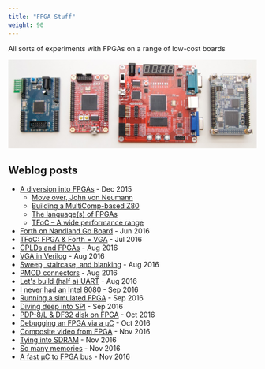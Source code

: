 ```yaml
---
title: "FPGA Stuff"
weight: 90
---
```


All sorts of experiments with FPGAs on a range of low-cost boards
<!--more-->

![](DSC_5439.jpg)

## Weblog posts

* [A diversion into FPGAs](https://jeelabs.org/2015/12/09/a-diversion-into-fpgas/) - Dec 2015
    * [Move over, John von Neumann](https://jeelabs.org/book/1550a/)
    * [Building a MultiComp-based Z80](https://jeelabs.org/book/1550b/)
    * [The language(s) of FPGAs](https://jeelabs.org/book/1550c/)
    * [TFoC – A wide performance range](https://jeelabs.org/book/1550d/)
* [Forth on Nandland Go Board](https://jeelabs.org/2016/06/forth-on-nandland-go-board/) - Jun 2016
* [TFoC: FPGA & Forth = VGA](https://jeelabs.org/2016/07/tfoc-fpga--forth--vga/) - Jul 2016
* [CPLDs and FPGAs](https://jeelabs.org/2016/08/cplds-and-fpgas/) - Aug 2016
* [VGA in Verilog](https://jeelabs.org/2016/08/vga-in-verilog/) - Aug 2016
* [Sweep, staircase, and blanking](https://jeelabs.org/2016/08/sweep-staircase-and-blanking/) - Aug 2016
* [PMOD connectors](https://jeelabs.org/2016/08/pmod-connectors/) - Aug 2016
* [Let's build (half a) UART](https://jeelabs.org/2016/08/lets-build-half-a-uart/) - Aug 2016
* [I never had an Intel 8080](https://jeelabs.org/2016/09/i-never-had-an-intel-8080/) - Sep 2016
* [Running a simulated FPGA](https://jeelabs.org/2016/09/running-a-simulated-fpga/) - Sep 2016
* [Diving deep into SPI](https://jeelabs.org/2016/09/diving-deep-into-spi/) - Sep 2016
* [PDP-8/L & DF32 disk on FPGA](https://jeelabs.org/2016/10/pdp-8/l--df32-disk-on-fpga/) - Oct 2016
* [Debugging an FPGA via a µC](https://jeelabs.org/2016/10/debugging-an-fpga-via-a-µc/) - Oct 2016
* [Composite video from FPGA](https://jeelabs.org/2016/11/composite-video-from-fpga/) - Nov 2016
* [Tying into SDRAM](https://jeelabs.org/2016/11/tying-into-sdram/) - Nov 2016
* [So many memories](https://jeelabs.org/2016/11/so-many-memories/) - Nov 2016
* [A fast µC to FPGA bus](https://jeelabs.org/2016/11/a-fast-µc-to-fpga-bus/) - Nov 2016
